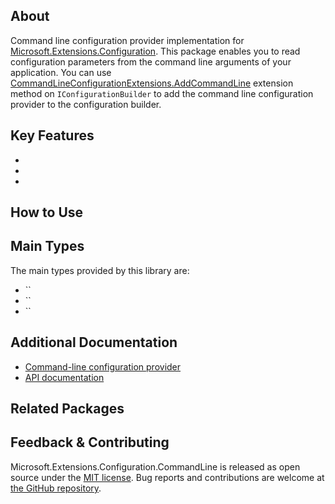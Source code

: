## About

<!-- A description of the package and where one can find more documentation -->

Command line configuration provider implementation for [Microsoft.Extensions.Configuration](https://www.nuget.org/packages/Microsoft.Extensions.Configuration/). This package enables you to read configuration parameters from the command line arguments of your application. You can use [CommandLineConfigurationExtensions.AddCommandLine](https://learn.microsoft.com/dotnet/api/microsoft.extensions.configuration.commandlineconfigurationextensions.addcommandline) extension method on `IConfigurationBuilder` to add the command line configuration provider to the configuration builder.

## Key Features

<!-- The key features of this package -->

*
*
*

## How to Use

<!-- A compelling example on how to use this package with code, as well as any specific guidelines for when to use the package -->

## Main Types

<!-- The main types provided in this library -->

The main types provided by this library are:

* ``
* ``
* ``

## Additional Documentation

<!-- Links to further documentation -->

* [Command-line configuration provider](https://learn.microsoft.com/dotnet/core/extensions/configuration-providers#command-line-configuration-provider)
* [API documentation](https://learn.microsoft.com/dotnet/api/microsoft.extensions.configuration.commandline)

## Related Packages

<!-- The related packages associated with this package -->

## Feedback & Contributing

<!-- How to provide feedback on this package and contribute to it -->

Microsoft.Extensions.Configuration.CommandLine is released as open source under the [MIT license](https://licenses.nuget.org/MIT). Bug reports and contributions are welcome at [the GitHub repository](https://github.com/dotnet/runtime).